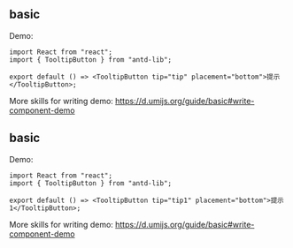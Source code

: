 ## basic

Demo:

```tsx
import React from "react";
import { TooltipButton } from "antd-lib";

export default () => <TooltipButton tip="tip" placement="bottom">提示</TooltipButton>;
```

More skills for writing demo: https://d.umijs.org/guide/basic#write-component-demo

## basic

Demo:

```tsx
import React from "react";
import { TooltipButton } from "antd-lib";

export default () => <TooltipButton tip="tip1" placement="bottom">提示1</TooltipButton>;
```

More skills for writing demo: https://d.umijs.org/guide/basic#write-component-demo
